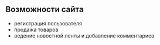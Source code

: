 ## Возможности сайта
* регистрация пользователя
* продажа товаров
* ведение новостной ленты и добавление комментариев
